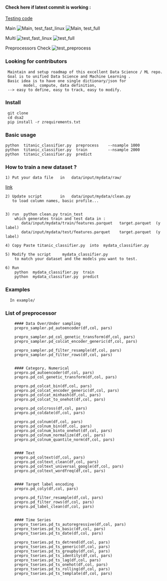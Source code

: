 
#### Check here if latest commit is working :

[Testing code ](https://github.com/arita37/dsa2/blob/main/ztest/run_fast.sh)

Main
![Main, test_fast_linux](https://github.com/arita37/dsa2/workflows/test_fast_linux/badge.svg?branch=main)
![Main, test_full](https://github.com/arita37/dsa2/workflows/test_full/badge.svg?branch=main)


Multi
  ![test_fast_linux](https://github.com/arita37/dsa2/workflows/test_fast_linux/badge.svg?branch=multi)
   ![test_full](https://github.com/arita37/dsa2/workflows/test_full/badge.svg?branch=multi)


Preprocessors Check
![test_preprocess](https://github.com/arita37/dsa2/workflows/test_preprocess/badge.svg?branch=multi)


### Looking for contributors
     Maintain and setup roadmap of this excellent Data Science / ML repo.
     Goal is to unified Data Science and Machine Learning .
     Basic idea is to have one single dictionary/json for
            model, compute, data definition,
     --> easy to define, easy to track, easy to modify.
     

### Install 
     git clone 
     cd dsa2
     pip install -r zrequirements.txt


### Basic usage 
    python  titanic_classifier.py  preprocess    --nsample 1000
    python  titanic_classifier.py  train         --nsample 2000
    python  titanic_classifier.py  predict



### How to train a new dataset ?
    1) Put your data file   in   data/input/mydata/raw/   
[link](https://github.com/arita37/dsa2/tree/multi/data/input/mydata)
       

    2) Update script        in   data/input/mydata/clean.py
       to load column names, basic profile...


    3) run  python clean.py train_test
        which generates train and test data in :   
           data/input/mydata/train/features.parquet   target.parquet  (y label)        
           data/input/mydata/test/features.parquet    target.parquet  (y label)                
                
    4) Copy Paste titanic_classifier.py  into  mydata_classifier.py
    
    5) Modify the script     mydata_classifier.py
        to match your dataset and the models you want to test.
          
    6) Run 
        python  mydata_classifier.py  train
        python  mydata_classifier.py  predict


        
### Examples

      In example/




### List of preprocessor

        #### Data Over/Under sampling 
        prepro_sampler.pd_autoencoder(df,col, pars)
        
        prepro_sampler.pd_col_genetic_transform(df,col, pars)        
        prepro_sampler.pd_colcat_encoder_generic(df,col, pars)
        
        prepro_sampler.pd_filter_resample(df,col, pars)
        prepro_sampler.pd_filter_rows(df,col, pars)


        #### Category, Numerical
        prepro.pd_autoencoder(df,col, pars)
        prepro.pd_col_genetic_transform(df,col, pars)
        
        prepro.pd_colcat_bin(df,col, pars)
        prepro.pd_colcat_encoder_generic(df,col, pars)
        prepro.pd_colcat_minhash(df,col, pars)
        prepro.pd_colcat_to_onehot(df,col, pars)
        
        prepro.pd_colcross(df,col, pars)
        prepro.pd_coldate(df,col, pars)
        
        prepro.pd_colnum(df,col, pars)
        prepro.pd_colnum_bin(df,col, pars)
        prepro.pd_colnum_binto_onehot(df,col, pars)
        prepro.pd_colnum_normalize(df,col, pars)
        prepro.pd_colnum_quantile_norm(df,col, pars)

        
        #### Text        
        prepro.pd_coltext(df,col, pars)
        prepro.pd_coltext_clean(df,col, pars)
        prepro.pd_coltext_universal_google(df,col, pars)
        prepro.pd_coltext_wordfreq(df,col, pars)
        
        
        #### Target label encoding
        prepro.pd_coly(df,col, pars)
        
        prepro.pd_filter_resample(df,col, pars)
        prepro.pd_filter_rows(df,col, pars)
        prepro.pd_label_clean(df,col, pars)


        #### Time Series 
        prepro_tseries.pd_ts_autoregressive(df,col, pars)
        prepro_tseries.pd_ts_basic(df,col, pars)
        prepro_tseries.pd_ts_date(df,col, pars)
        
        prepro_tseries.pd_ts_detrend(df,col, pars)
        prepro_tseries.pd_ts_generic(df,col, pars)
        prepro_tseries.pd_ts_groupby(df,col, pars)
        prepro_tseries.pd_ts_identity(df,col, pars)
        prepro_tseries.pd_ts_lag(df,col, pars)
        prepro_tseries.pd_ts_onehot(df,col, pars)
        prepro_tseries.pd_ts_rolling(df,col, pars)
        prepro_tseries.pd_ts_template(df,col, pars)







